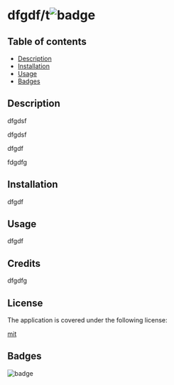 
# dfgdf/t![badge](https://img.shields.io/badge/license-mit-brightorange)
    
## Table of contents

* [Description](#description)
* [Installation](#installation)
* [Usage](#usage)
* [Badges](#badges)
    
## Description

dfgdsf

dfgdsf

dfgdf

fdgdfg

## Installation

dfgdf

## Usage

dfgdf

## Credits

dfgdfg


## License
  
The application is covered under the following license:
  
[mit](https://choosealicense.com/licenses/mit)
      

## Badges

![badge](https://img.shields.io/badge/license-mit-brightorange)

